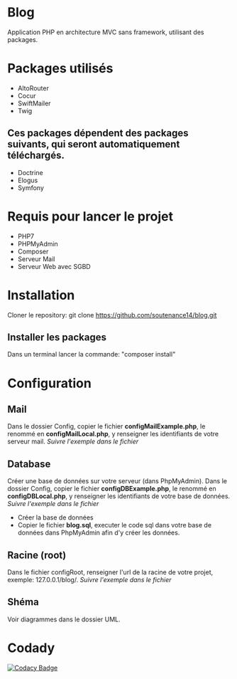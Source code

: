 # Blog
Application PHP en architecture MVC sans framework, utilisant des packages.
# Packages utilisés
* AltoRouter
* Cocur
* SwiftMailer
* Twig
## Ces packages dépendent des packages suivants, qui seront automatiquement téléchargés.
* Doctrine
* Elogus
* Symfony
# Requis pour lancer le projet
* PHP7
* PHPMyAdmin
* Composer
* Serveur Mail
* Serveur Web avec SGBD
# Installation
Cloner le repository:
git clone https://github.com/soutenance14/blog.git
## Installer les packages
Dans un terminal lancer la commande:
"composer install"
# Configuration
## Mail
Dans le dossier Config, copier le fichier __configMailExample.php__, le renommé en __configMailLocal.php__, y renseigner les identifiants de votre serveur mail.
*Suivre l'exemple dans le fichier*
## Database
Créer une base de données sur votre serveur (dans PhpMyAdmin).
Dans le dossier Config, copier le fichier __configDBExample.php__, le renommé en __configDBLocal.php__, y renseigner les identifiants de votre base de données.
*Suivre l'exemple dans le fichier*
* Créer la base de données
* Copier le fichier __blog.sql__, executer le code sql dans votre base de données dans PhpMyAdmin afin d'y créer les données.
## Racine (root)
Dans le fichier configRoot, renseigner l'url de la racine de votre projet, exemple: 127.0.0.1/blog/.
*Suivre l'exemple dans le fichier*
## Shéma
Voir diagrammes dans le dossier UML.
# Codady
[![Codacy Badge](https://app.codacy.com/project/badge/Grade/69845bd948b64ac18695dc723c929ca4)](https://www.codacy.com/gh/soutenance14/blog/dashboard?utm_source=github.com&amp;utm_medium=referral&amp;utm_content=soutenance14/blog&amp;utm_campaign=Badge_Grade)
